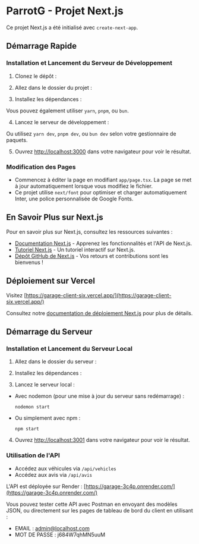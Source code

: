 # ParrotG - Projet Next.js

Ce projet Next.js a été initialisé avec `create-next-app`.

## Démarrage Rapide

### Installation et Lancement du Serveur de Développement

1. Clonez le dépôt :


2. Allez dans le dossier du projet :


3. Installez les dépendances :


Vous pouvez également utiliser `yarn`, `pnpm`, ou `bun`.

4. Lancez le serveur de développement :

Ou utilisez `yarn dev`, `pnpm dev`, ou `bun dev` selon votre gestionnaire de paquets.

5. Ouvrez [http://localhost:3000](http://localhost:3000) dans votre navigateur pour voir le résultat.

### Modification des Pages

- Commencez à éditer la page en modifiant `app/page.tsx`. La page se met à jour automatiquement lorsque vous modifiez le fichier.
- Ce projet utilise `next/font` pour optimiser et charger automatiquement Inter, une police personnalisée de Google Fonts.

## En Savoir Plus sur Next.js

Pour en savoir plus sur Next.js, consultez les ressources suivantes :
- [Documentation Next.js](https://nextjs.org/docs) - Apprenez les fonctionnalités et l'API de Next.js.
- [Tutoriel Next.js](https://nextjs.org/learn) - Un tutoriel interactif sur Next.js.
- [Dépôt GitHub de Next.js](https://github.com/vercel/next.js/) - Vos retours et contributions sont les bienvenus !

## Déploiement sur Vercel

Visitez [https://garage-client-six.vercel.app/](https://garage-client-six.vercel.app/)

Consultez notre [documentation de déploiement Next.js](https://nextjs.org/docs/deployment) pour plus de détails.

## Démarrage du Serveur

### Installation et Lancement du Serveur Local

1. Allez dans le dossier du serveur :


2. Installez les dépendances :


3. Lancez le serveur local :
- Avec nodemon (pour une mise à jour du serveur sans redémarrage) :
  ```
  nodemon start
  ```
- Ou simplement avec npm :
  ```
  npm start
  ```

4. Ouvrez [http://localhost:3001](http://localhost:3001) dans votre navigateur pour voir le résultat.

### Utilisation de l'API

- Accédez aux véhicules via `/api/vehicles`
- Accédez aux avis via `/api/avis`

L'API est déployée sur Render : [https://garage-3c4p.onrender.com/](https://garage-3c4p.onrender.com/)

Vous pouvez tester cette API avec Postman en envoyant des modèles JSON, ou directement sur les pages de tableau de bord du client en utilisant :
- EMAIL : admin@localhost.com
- MOT DE PASSE : j684W7qhMN5uuM



